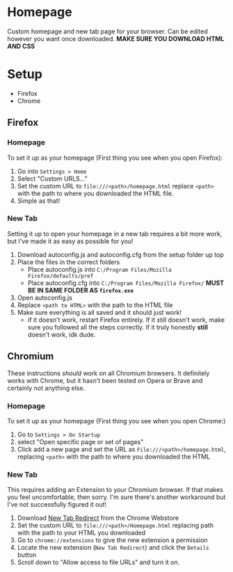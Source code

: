 # Homepage
Custom homepage and new tab page for your browser. Can be edited however you want once downloaded. 
**MAKE SURE YOU DOWNLOAD HTML *AND* CSS**

# Setup
- Firefox
- Chrome

## Firefox
### Homepage
To set it up as your homepage (First thing you see when you open Firefox): 
1. Go into `Settings > Home`
2. Select "Custom URLS..." 
3. Set the custom URL to `file:///<path>/homepage.html` replace `<path>` with the path to where you downloaded the HTML file.
4. Simple as that!
### New Tab
Setting it up to open your homepage in a new tab requires a bit more work, but I've made it as easy as possible for you!
1. Download autoconfig.js and autoconfig.cfg from the setup folder up top
2. Place the files in the correct folders
    - Place autoconfig.js into `C:/Program Files/Mozilla Firefox/defaults/pref`
    - Place autoconfig.cfg into `C:/Program Files/Mozilla Firefox/` **MUST BE IN SAME FOLDER AS `firefox.exe`**
3. Open autoconfig.js
4. Replace `<path to HTML>` with the path to the HTML file
5. Make sure everything is all saved and it should just work!
    - if it doesn't work, restart Firefox entirely. If it *still* doesn't work, make sure you followed all the steps correctly. If it truly honestly **still** doesn't work, idk dude.
## Chromium
These instructions *should* work on all Chromium browsers. It definitely works with Chrome, but it hasn't been tested on Opera or Brave and certainly not anything else.
### Homepage
To set it up as your homepage (First thing you see when you open Chrome:)
1. Go to `Settings > On Startup`
2. select "Open specific page or set of pages"
3. Click add a new page and set the URL as `File:///<path>/homepage.html`, replacing `<path>` with the path to where you downloaded the HTML
### New Tab
This requires adding an Extension to your Chromium browser. If that makes you feel uncomfortable, then sorry. I'm sure there's another workaround but I've not successfully figured it out!
1. Download [New Tab Redirect](https://chromewebstore.google.com/detail/new-tab-redirect/icpgjfneehieebagbmdbhnlpiopdcmna) from the Chrome Webstore
2. Set the custom URL to `file:///<path>/Homepage.html` replacing path with the path to your HTML you downloaded
3. Go to `chrome://extensions` to give the new extension a permission
4. Locate the new extension (`New Tab Redirect`) and click the `Details` button
5. Scroll down to "Allow access to file URLs" and turn it on.
